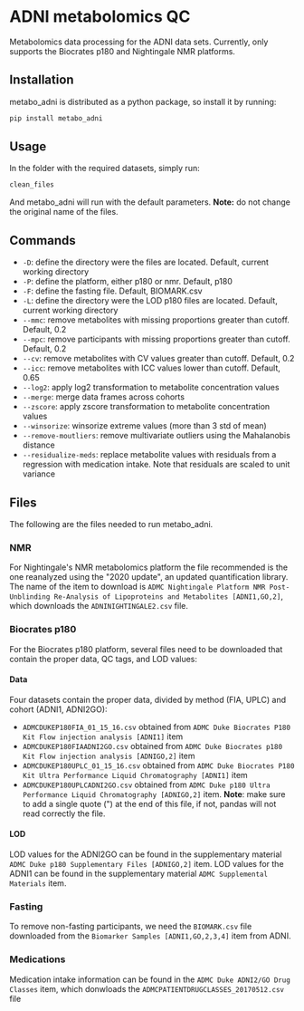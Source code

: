 # ADNI metabolomics QC

Metabolomics data processing for the ADNI data sets.
Currently, only supports the Biocrates p180 and Nightingale NMR platforms.

## Installation

metabo_adni is distributed as a python package, so install it by running:

```bash
pip install metabo_adni
```

## Usage

In the folder with the required datasets, simply run:

```bash
clean_files
```

And metabo_adni will run with the default parameters.
**Note:** do not change the original name of the files.

## Commands

- `-D`: define the directory were the files are located. Default, current working directory
- `-P`: define the platform, either p180 or nmr. Default, p180
- `-F`: define the fasting file. Default, BIOMARK.csv
- `-L`: define the directory were the LOD p180 files are located. Default, current working directory
- `--mmc`: remove metabolites with missing proportions greater than cutoff. Default, 0.2
- `--mpc`: remove participants with missing proportions greater than cutoff. Default, 0.2
- `--cv`: remove metabolites with CV values greater than cutoff. Default, 0.2
- `--icc`: remove metabolites with ICC values lower than cutoff. Default, 0.65
- `--log2`: apply log2 transformation to metabolite concentration values
- `--merge`: merge data frames across cohorts
- `--zscore`: apply zscore transformation to metabolite concentration values
- `--winsorize`: winsorize extreme values (more than 3 std of mean)
- `--remove-moutliers`: remove multivariate outliers using the Mahalanobis distance
- `--residualize-meds`: replace metabolite values with residuals from a regression with medication intake. Note that residuals are scaled to unit variance

## Files

The following are the files needed to run metabo_adni.

### NMR

For Nightingale's NMR metabolomics platform the file recommended is the one reanalyzed using the "2020 update", an updated quantification library.
The name of the item to download is `ADMC Nightingale Platform NMR Post-Unblinding Re-Analysis of Lipoproteins and Metabolites [ADNI1,GO,2]`, which downloads the `ADNINIGHTINGALE2.csv` file.

### Biocrates p180

For the Biocrates p180 platform, several files need to be downloaded that contain the proper data, QC tags, and LOD values:

#### Data

Four datasets contain the proper data, divided by method (FIA, UPLC) and cohort (ADNI1, ADNI2GO):

- `ADMCDUKEP180FIA_01_15_16.csv` obtained from `ADMC Duke Biocrates P180 Kit Flow injection analysis [ADNI1]` item
- `ADMCDUKEP180FIAADNI2GO.csv` obtained from `ADMC Duke Biocrates p180 Kit Flow injection analysis [ADNIGO,2]` item
- `ADMCDUKEP180UPLC_01_15_16.csv` obtained from `ADMC Duke Biocrates P180 Kit Ultra Performance Liquid Chromatography [ADNI1]` item
- `ADMCDUKEP180UPLCADNI2GO.csv` obtained from `ADMC Duke p180 Ultra Performance Liquid Chromatography [ADNIGO,2]` item. **Note**: make sure to add a single quote (") at the end of this file, if not, pandas will not read correctly the file.

#### LOD

LOD values for the ADNI2GO can be found in the supplementary material `ADMC Duke p180 Supplementary Files [ADNIGO,2]` item.
LOD values for the ADNI1 can be found in the supplementary material `ADMC Supplemental Materials` item.

### Fasting

To remove non-fasting participants, we need the `BIOMARK.csv` file downloaded from the `Biomarker Samples [ADNI1,GO,2,3,4]` item from ADNI.

### Medications

Medication intake information can be found in the `ADMC Duke ADNI2/GO Drug Classes` item, which donwloads the `ADMCPATIENTDRUGCLASSES_20170512.csv` file
